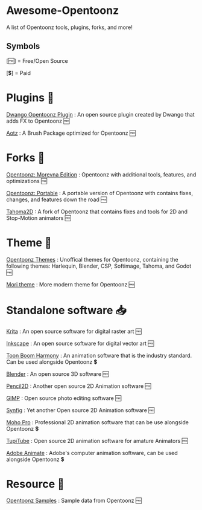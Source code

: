 # Awesome-Opentoonz
A list of Opentoonz tools, plugins, forks, and more!

## Symbols
[🆓] = Free/Open Source

[💲] = Paid


# Plugins 🔌
[Dwango Opentoonz Plugin](https://github.com/opentoonz/dwango_opentoonz_plugins) : An open source plugin created by Dwango that adds FX to Opentoonz 🆓

[Aotz](https://github.com/andeon/aotz) : A Brush Package optimized for Opentoonz 🆓

# Forks 🍴

[Opentoonz: Morevna Edition](https://morevnaproject.org/opentoonz/) : Opentoonz with additional tools, features, and optimizations 🆓

[Opentoonz: Portable](https://github.com/manongjohn/OTX) : A portable version of Opentoonz with contains fixes, changes, and features down the road 🆓

[Tahoma2D](https://tahoma2d.org/) : A fork of Opentoonz that contains fixes and tools for 2D and Stop-Motion animators 🆓

# Theme 👗
[Opentoonz Themes](https://github.com/andeon/opentoonz-themes) : Unoffical themes for Opentoonz, containing the following themes: Harlequin, Blender, CSP, Softimage, Tahoma, and Godot 🆓

[Mori theme](https://github.com/cryovat/opentoonz-theme-mori) : More modern theme for Opentoonz 🆓

# Standalone software 📥

[Krita](https://krita.org/en/) : An open source software for digital raster art 🆓

[Inkscape](https://inkscape.org/) : An open source software for digital vector art 🆓

[Toon Boom Harmony](https://www.toonboom.com/products/harmony) : An animation software that is the industry standard. Can be used alongside Opentoonz 💲

[Blender](https://www.blender.org/) : An open source 3D software 🆓

[Pencil2D](https://www.pencil2d.org/) : Another open source 2D Animation software 🆓

[GIMP](https://www.gimp.org/) : Open source photo editing software 🆓

[Synfig](https://github.com/synfig/synfig) : Yet another Open source 2D Animation software 🆓

[Moho Pro](https://moho.lostmarble.com/) : Professional 2D animation software that can be use alongside Opentoonz 💲

[TupiTube](https://www.maefloresta.com/) : Open source 2D animation software for amature Animators 🆓

[Adobe Animate](https://www.adobe.com/products/animate.html) : Adobe's computer animation software, can be used alongside Opentoonz 💲



# Resource 📖

[Opentoonz Samples](https://github.com/opentoonz/opentoonz_sample) : Sample data from Opentoonz 🆓
